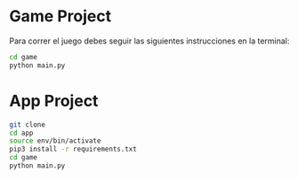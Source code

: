 # Game Project

Para correr el juego debes seguir las siguientes instrucciones en la terminal:

```sh
cd game
python main.py
```

# App Project
```sh
git clone
cd app
source env/bin/activate
pip3 install -r requirements.txt
cd game
python main.py
```